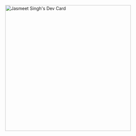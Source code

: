 <!--
**jasmeetsinghbhatia/jasmeetsinghbhatia** is a ✨ _special_ ✨ repository because its `README.md` (this file) appears on your GitHub profile.

Here are some ideas to get you started:

- 🔭 I’m currently working on ...
- 🌱 I’m currently learning ...
- 👯 I’m looking to collaborate on ...
- 🤔 I’m looking for help with ...
- 💬 Ask me about ...
- 📫 How to reach me: ...
- 😄 Pronouns: ...
- ⚡ Fun fact: ...
-->
<a href="https://app.daily.dev/jasmeetsinghbha"><img src="https://api.daily.dev/devcards/e70fbeb7e1554fa8ac69145652c33708.png?r=77d" width="400" alt="Jasmeet Singh's Dev Card"/></a>
